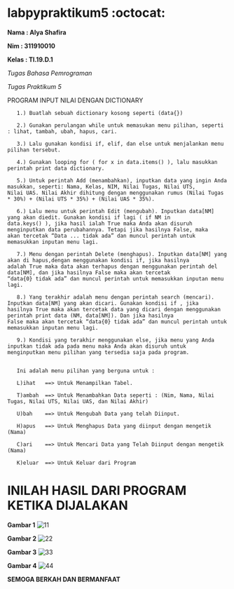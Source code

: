 # labpypraktikum5 :octocat:

**Nama  : Alya Shafira**

**Nim   : 311910010**

**Kelas : TI.19.D.1**

*Tugas Bahasa Pemrograman*

*Tugas Praktikum 5*
   
   PROGRAM INPUT NILAI DENGAN DICTIONARY

       1.) Buatlah sebuah dictionary kosong seperti (data{}) 
        
       2.) Gunakan perulangan while untuk memasukan menu pilihan, seperti : lihat, tambah, ubah, hapus, cari.
       
       3.) Lalu gunakan kondisi if, elif, dan else untuk menjalankan menu pilihan tersebut.
       
       4.) Gunakan looping for ( for x in data.items() ), lalu masukkan perintah print data dictionary.
       
       5.) Untuk perintah Add (menambahkan), inputkan data yang ingin Anda masukkan, seperti: Nama, Kelas, NIM, Nilai Tugas, Nilai UTS,            Nilai UAS. Nilai Akhir dihitung dengan menggunakan rumus (Nilai Tugas * 30%) + (Nilai UTS * 35%) + (Nilai UAS * 35%).   
       
       6.) Lalu menu untuk perintah Edit (mengubah). Inputkan data[NM] yang akan diedit. Gunakan kondisi if lagi ( if NM in                        data.keys() ), jika hasil ialah True maka Anda akan disuruh menginputkan data perubahannya. Tetapi jika hasilnya False, maka            akan tercetak “Data ... tidak ada” dan muncul perintah untuk memasukkan inputan menu lagi.
       
       7.) Menu dengan perintah Delete (menghapus). Inputkan data[NM] yang akan di hapus,dengan menggunakan kondisi if, jika hasilnya              adalah True maka data akan terhapus dengan menggunakan perintah del data[NM], dan jika hasilnya False maka akan tercetak                “data{0} tidak ada” dan muncul perintah untuk memasukkan inputan menu lagi.
       
       8.) Yang terakhir adalah menu dengan perintah search (mencari). Inputkan data[NM] yang akan dicari. Gunakan kondisi if , jika                hasilnya True maka akan tercetak data yang dicari dengan menggunakan perintah print data (NM, data[NM]). Dan jika hasilnya              False maka akan tercetak “data{0} tidak ada” dan muncul perintah untuk memasukkan inputan menu lagi.
       
       9.) Kondisi yang terakhir menggunakan else, jika menu yang Anda inputkan tidak ada pada menu maka Anda akan disuruh untuk                    menginputkan menu pilihan yang tersedia saja pada program.
       

       Ini adalah menu pilihan yang berguna untuk :

       L)ihat   ==> Untuk Menampilkan Tabel.
 
       T)ambah  ==> Untuk Menambahkan Data seperti : (Nim, Nama, Nilai Tugas, Nilai UTS, Nilai UAS, dan Nilai Akhir)
 
       U)bah    ==> Untuk Mengubah Data yang telah Diinput. 

       H)apus   ==> Untuk Menghapus Data yang diinput dengan mengetik (Nama) 

       C)ari    ==> Untuk Mencari Data yang Telah Diinput dengan mengetik (Nama) 
   
       K)eluar  ==> Untuk Keluar dari Program
      
       
# INILAH HASIL DARI PROGRAM KETIKA DIJALAKAN

**Gambar 1**
![11](https://user-images.githubusercontent.com/56963083/70376898-b5633300-1940-11ea-8d22-ae9fc689d8a3.PNG)

**Gambar 2**
![22](https://user-images.githubusercontent.com/56963083/70376917-d1ff6b00-1940-11ea-95ff-87f8d05790af.PNG)

**Gambar 3**
![33](https://user-images.githubusercontent.com/56963083/70376922-d75cb580-1940-11ea-98bb-db5be8005291.PNG)

**Gambar 4**
![44](https://user-images.githubusercontent.com/56963083/70376928-db88d300-1940-11ea-84b5-3092bead06b1.PNG)


**SEMOGA BERKAH DAN BERMANFAAT**


   
   

  
  
